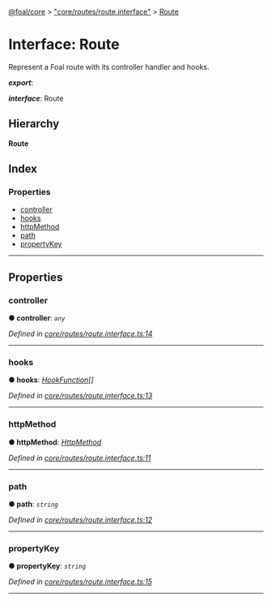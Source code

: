 [@foal/core](../README.md) > ["core/routes/route.interface"](../modules/_core_routes_route_interface_.md) > [Route](../interfaces/_core_routes_route_interface_.route.md)

# Interface: Route

Represent a Foal route with its controller handler and hooks.

*__export__*: 

*__interface__*: Route

## Hierarchy

**Route**

## Index

### Properties

* [controller](_core_routes_route_interface_.route.md#controller)
* [hooks](_core_routes_route_interface_.route.md#hooks)
* [httpMethod](_core_routes_route_interface_.route.md#httpmethod)
* [path](_core_routes_route_interface_.route.md#path)
* [propertyKey](_core_routes_route_interface_.route.md#propertykey)

---

## Properties

<a id="controller"></a>

###  controller

**● controller**: *`any`*

*Defined in [core/routes/route.interface.ts:14](https://github.com/FoalTS/foal/blob/07f00115/packages/core/src/core/routes/route.interface.ts#L14)*

___
<a id="hooks"></a>

###  hooks

**● hooks**: *[HookFunction](../modules/_core_hooks_.md#hookfunction)[]*

*Defined in [core/routes/route.interface.ts:13](https://github.com/FoalTS/foal/blob/07f00115/packages/core/src/core/routes/route.interface.ts#L13)*

___
<a id="httpmethod"></a>

###  httpMethod

**● httpMethod**: *[HttpMethod](../modules/_core_http_http_methods_.md#httpmethod)*

*Defined in [core/routes/route.interface.ts:11](https://github.com/FoalTS/foal/blob/07f00115/packages/core/src/core/routes/route.interface.ts#L11)*

___
<a id="path"></a>

###  path

**● path**: *`string`*

*Defined in [core/routes/route.interface.ts:12](https://github.com/FoalTS/foal/blob/07f00115/packages/core/src/core/routes/route.interface.ts#L12)*

___
<a id="propertykey"></a>

###  propertyKey

**● propertyKey**: *`string`*

*Defined in [core/routes/route.interface.ts:15](https://github.com/FoalTS/foal/blob/07f00115/packages/core/src/core/routes/route.interface.ts#L15)*

___

